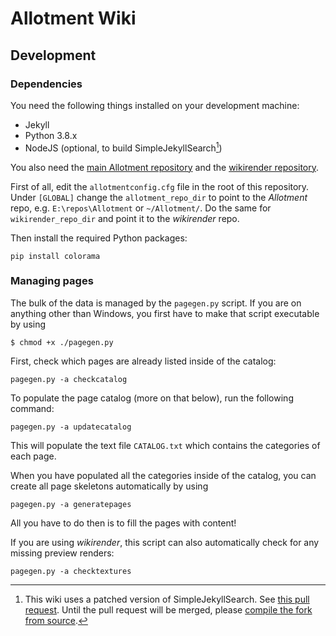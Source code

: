# Allotment Wiki

## Development

### Dependencies

You need the following things installed on your development machine:

- Jekyll
- Python 3.8.x
- NodeJS (optional, to build SimpleJekyllSearch[^1])

You also need the [main Allotment repository](https://github.com/MixxitTeam/Allotment) and the [wikirender repository](https://github.com/MixxitTeam/wikirender).

First of all, edit the `allotmentconfig.cfg` file in the root of this repository.  
Under `[GLOBAL]` change the `allotment_repo_dir` to point to the *Allotment* repo, e.g. `E:\repos\Allotment` or `~/Allotment/`. Do the same for `wikirender_repo_dir` and point it to the *wikirender* repo.

Then install the required Python packages:

```
pip install colorama
```

### Managing pages

The bulk of the data is managed by the `pagegen.py` script. If you are on anything other than Windows, 
you first have to make that script executable by using

```
$ chmod +x ./pagegen.py
```

First, check which pages are already listed inside of the catalog:

```
pagegen.py -a checkcatalog
```

To populate the page catalog (more on that below), run the following command:

```
pagegen.py -a updatecatalog
```

This will populate the text file `CATALOG.txt` which contains the categories of each page.

When you have populated all the categories inside of the catalog, you can create all page skeletons
automatically by using

```
pagegen.py -a generatepages
```

All you have to do then is to fill the pages with content!

If you are using *wikirender*, this script can also automatically check for any missing preview renders:

```
pagegen.py -a checktextures
```

[^1]: This wiki uses a patched version of SimpleJekyllSearch. See [this pull request](https://github.com/christian-fei/Simple-Jekyll-Search/pull/178). Until the pull request will be merged, please [compile the fork from source](https://github.com/jonaskohl/Simple-Jekyll-Search).
